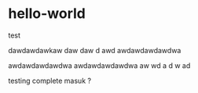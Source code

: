 # hello-world
test

dawdawdawkaw
daw
daw
d
awd
awdawdawdawdwa

awdawdawdawdwa
awdawdawdawdwa
aw
wd
a
d
w
ad

testing complete
masuk ?
